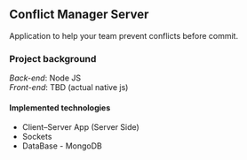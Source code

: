 ## Conflict Manager Server
Application to help your team prevent conflicts before commit.

### Project background
*Back-end*: Node JS<br>
*Front-end*: TBD (actual native js)

#### Implemented technologies
- Client–Server App (Server Side)
- Sockets
- DataBase - MongoDB
